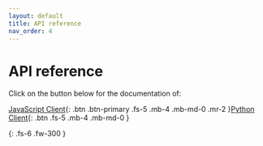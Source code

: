 ```yaml
---
layout: default
title: API reference
nav_order: 4
---
```


# API reference

Click on the button below for the documentation of:

[JavaScript Client](https://terminusdb.github.io/terminusdb-client/){: .btn .btn-primary .fs-5 .mb-4 .mb-md-0 .mr-2 }[Python Client](https://terminusdb.github.io/terminusdb-client-python/){: .btn .fs-5 .mb-4 .mb-md-0 }


{: .fs-6 .fw-300 }
